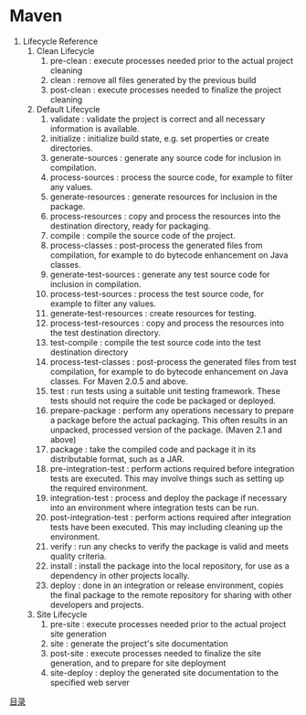 # Maven                                                                                                       

1. Lifecycle Reference
   1. Clean Lifecycle
      1. pre-clean : execute processes needed prior to the actual project cleaning
      2. clean : remove all files generated by the previous build
      3. post-clean : execute processes needed to finalize the project cleaning
   2. Default Lifecycle
      1. validate : validate the project is correct and all necessary information is available.
      2. initialize : initialize build state, e.g. set properties or create directories.
      3. generate-sources : generate any source code for inclusion in compilation.
      4. process-sources : process the source code, for example to filter any values.
      5. generate-resources : generate resources for inclusion in the package.
      6. process-resources : copy and process the resources into the destination directory, ready for packaging.
      7. compile : compile the source code of the project.
      8. process-classes : post-process the generated files from compilation, for example to do bytecode enhancement on Java classes.
      9. generate-test-sources : generate any test source code for inclusion in compilation.
      10. process-test-sources : process the test source code, for example to filter any values.
      11. generate-test-resources : create resources for testing.
      12. process-test-resources : copy and process the resources into the test destination directory.
      13. test-compile : compile the test source code into the test destination directory
      14. process-test-classes : post-process the generated files from test compilation, for example to do bytecode enhancement on Java classes. For Maven 2.0.5 and above.
      15. test : run tests using a suitable unit testing framework. These tests should not require the code be packaged or deployed.
      16. prepare-package : perform any operations necessary to prepare a package before the actual packaging. This often results in an unpacked, processed version of the package. (Maven 2.1 and above)
      17. package : take the compiled code and package it in its distributable format, such as a JAR.
      18. pre-integration-test : perform actions required before integration tests are executed. This may involve things such as setting up the required environment.
      19. integration-test : process and deploy the package if necessary into an environment where integration tests can be run.
      20. post-integration-test : perform actions required after integration tests have been executed. This may including cleaning up the environment.
      21. verify : run any checks to verify the package is valid and meets quality criteria.
      22. install : install the package into the local repository, for use as a dependency in other projects locally.
      23. deploy : done in an integration or release environment, copies the final package to the remote repository for sharing with other developers and projects.
   3. Site Lifecycle
      1. pre-site : execute processes needed prior to the actual project site generation
      2. site : generate the project's site documentation
      3. post-site : execute processes needed to finalize the site generation, and to prepare for site deployment
      4. site-deploy : deploy the generated site documentation to the specified web server

[目录](../index.md)
